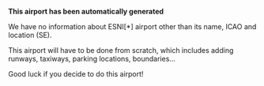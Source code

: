 **This airport has been automatically generated**

We have no information about ESNI[*] airport other than its name, ICAO and location (SE).

This airport will have to be done from scratch, which includes adding runways, taxiways, parking locations, boundaries...

Good luck if you decide to do this airport!